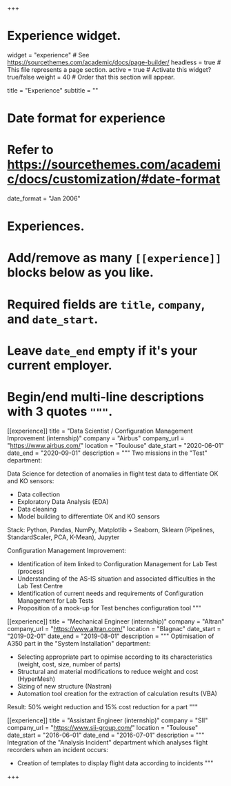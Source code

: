+++
# Experience widget.
widget = "experience"  # See https://sourcethemes.com/academic/docs/page-builder/
headless = true  # This file represents a page section.
active = true  # Activate this widget? true/false
weight = 40  # Order that this section will appear.

title = "Experience"
subtitle = ""

# Date format for experience
#   Refer to https://sourcethemes.com/academic/docs/customization/#date-format
date_format = "Jan 2006"

# Experiences.
#   Add/remove as many `[[experience]]` blocks below as you like.
#   Required fields are `title`, `company`, and `date_start`.
#   Leave `date_end` empty if it's your current employer.
#   Begin/end multi-line descriptions with 3 quotes `"""`.
[[experience]]
  title = "Data Scientist / Configuration Management Improvement (internship)"
  company = "Airbus"
  company_url = "https://www.airbus.com/"
  location = "Toulouse"
  date_start = "2020-06-01"
  date_end = "2020-09-01"
  description = """
  Two missions in the "Test" department:
  
  Data Science for detection of anomalies in flight test data to diffentiate OK and KO sensors:
  - Data collection
  - Exploratory Data Analysis (EDA)
  - Data cleaning
  - Model building to differentiate OK and KO sensors 
  
  Stack: Python, Pandas, NumPy, Matplotlib + Seaborn, Sklearn (Pipelines, StandardScaler, PCA, K-Mean), Jupyter
  
  
  Configuration Management Improvement:
  - Identification of item linked to Configuration Management for Lab Test (process)
  - Understanding of the AS-IS situation and associated difficulties in the Lab Test Centre
  - Identification of current needs and requirements of Configuration Management for Lab Tests
  - Proposition of a mock-up for Test benches configuration tool
  """

[[experience]]
  title = "Mechanical Engineer (internship)"
  company = "Altran"
  company_url = "https://www.altran.com/"
  location = "Blagnac"
  date_start = "2019-02-01"
  date_end = "2019-08-01"
  description = """
  Optimisation of A350 part in the "System Installation" department:
  - Selecting appropriate part to opimise according to its characteristics (weight, cost, size, number of parts)
  - Structural and material modifications to reduce weight and cost (HyperMesh)
  - Sizing of new structure (Nastran)
  - Automation tool creation for the extraction of calculation results (VBA)
  
  Result: 50% weight reduction and 15% cost reduction for a part
  """

[[experience]]
  title = "Assistant Engineer (internship)"
  company = "SII"
  company_url = "https://www.sii-group.com/"
  location = "Toulouse"
  date_start = "2016-06-01"
  date_end = "2016-07-01"
  description = """
  Integration of the "Analysis Incident" department which analyses flight recorders when an incident occurs:
  - Creation of templates to display flight data according to incidents
  """

+++
